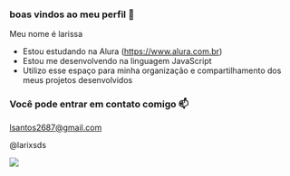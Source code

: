 ### boas vindos ao meu perfil 💙


Meu nome é larissa

- Estou estudando na Alura (https://www.alura.com.br)
-  Estou me desenvolvendo na linguagem JavaScript
- Utilizo esse espaço para minha organização e compartilhamento dos meus projetos desenvolvidos

 ### Você pode entrar em contato comigo 📫

lsantos2687@gmail.com

@larixsds

![](https://media1.tenor.com/m/mCiM7CmGGI4AAAAC/naruto.gif)
